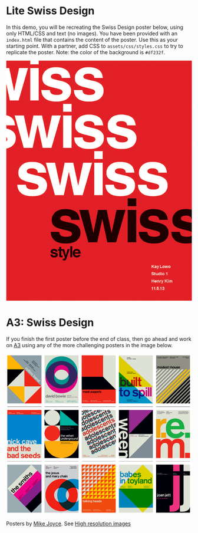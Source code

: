# Lite Swiss Design

In this demo, you will be recreating the Swiss Design poster below, using only HTML/CSS and text (no images).
You have been provided with an `index.html` file that contains the content of the poster. Use this as your starting
point. With a partner, add CSS to `assets/css/styles.css` to try to replicate the poster. Note: the color of the background
is `#df232f`.

![Swiss](posters/swiss.jpg)

# A3: Swiss Design

If you finish the first poster before the end of class, then go ahead and work on [A3](https://docs.google.com/document/d/e/2PACX-1vTyxC8QLyEKx5TlT6LKVM3jx_8f0erQ1_3xlA6drn2vrGPoGENqtZCcoiNurLLh4jgfT9lOVX_9FfLo/pub) using any of the more challenging posters in the image below.

![More Posters](posters/more.png)

Posters by [Mike Joyce](http://www.stereotypenyc.com/). See [High resolution images](https://www.swissted.com/)
